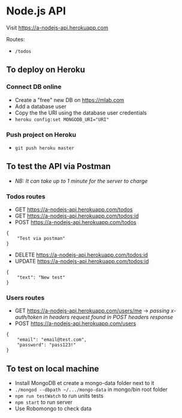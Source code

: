 # Node.js API

Visit https://a-nodejs-api.herokuapp.com

Routes:
- ```/todos```

## To deploy on Heroku

### Connect DB online
- Create a "free" new DB on https://mlab.com
- Add a database user
- Copy the the URI using the database user credentials
- ```heroku config:set MONGODB_URI="URI"```

### Push project on Heroku
- ```git push heroku master```

## To test the API via Postman
- *NB: It can take up to 1 minute for the server to charge*

### Todos routes
- GET https://a-nodejs-api.herokuapp.com/todos
- GET https://a-nodejs-api.herokuapp.com/todos:id
- POST https://a-nodejs-api.herokuapp.com/todos
```
{
    "Test via postman"
}
```
- DELETE https://a-nodejs-api.herokuapp.com/todos:id
- UPDATE https://a-nodejs-api.herokuapp.com/todos:id
```
{
	"text": "New test"
}
```

### Users routes
- GET https://a-nodejs-api.herokuapp.com/users/me
-> *passing x-auth/token in headers request found in POST headers response*
- POST https://a-nodejs-api.herokuapp.com/users
```
{
	"email": "email@test.com",
	"password": "pass123!"
}
```

## To test on local machine
- Install MongoDB et create a mongo-data folder next to it
- ```./mongod --dbpath ~/.../mongo-data``` in mongo/bin root folder
- ```npm run testWatch``` to run units tests
- ```npm start``` to run server
- Use Robomongo to check data
